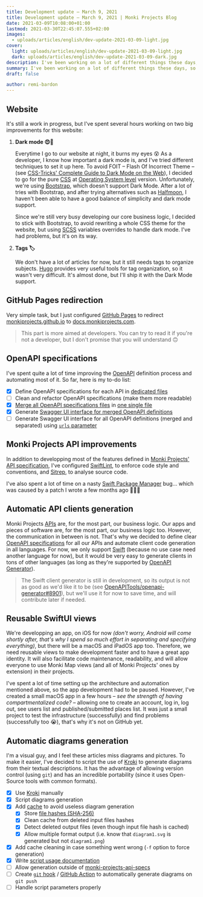 ```yaml
---
title: Development update – March 9, 2021
title: Development update – March 9, 2021 | Monki Projects Blog
date: 2021-03-09T10:08:00+01:00
lastmod: 2021-03-30T22:45:07.555+02:00
images:
  - uploads/articles/english/dev-update-2021-03-09-light.jpg
cover:
  light: uploads/articles/english/dev-update-2021-03-09-light.jpg
  dark: uploads/articles/english/dev-update-2021-03-09-dark.jpg
description: I've been working on a lot of different things these days, so here is a little recap on what I've done and what still needs more work. It's mainly infrastructure and automation, but I've also worked on the website.
summary: I've been working on a lot of different things these days, so here is a little recap on what I've done and what still needs more work. It's mainly infrastructure and automation, but I've also worked on the website.
draft: false

author: remi-bardon
---
```


## Website

It's still a work in progress, but I've spent several hours working on two big improvements for this website:

1. **Dark mode 😍🌚**

   Everytime I go to our website at night, it burns my eyes 😵 As a developer, I know how important a dark mode is, and I've tried different techniques to set it up here. To avoid FOIT – Flash Of Incorrect Theme – (see [CSS-Tricks' Complete Guide to Dark Mode on the Web](https://css-tricks.com/a-complete-guide-to-dark-mode-on-the-web/#storing-preferences)), I decided to go for the pure [CSS](https://en.wikipedia.org/wiki/CSS) at [Operating System level](https://css-tricks.com/a-complete-guide-to-dark-mode-on-the-web/#os-level) version. Unfortunately, we're using [Bootstrap](https://getbootstrap.com), which doesn't support Dark Mode. After a lot of tries with Bootstrap, and after trying alternatives such as [Halfmoon](https://css-tricks.com/halfmoon-a-bootstrap-alternative-with-dark-mode-built-in/), I haven't been able to have a good balance of simplicity and dark mode support.

   Since we're still very busy developing our core business logic, I decided to stick with Bootstrap, to avoid rewriting a whole CSS theme for the website, but using [SCSS](https://en.wikipedia.org/wiki/Sass_(stylesheet_language)) variables overrides to handle dark mode. I've had problems, but it's on its way.

2. **Tags 🏷**

   We don't have a lot of articles for now, but it still needs tags to organize subjects. [Hugo](https://gohugo.io) provides very useful tools for tag organization, so it wasn't very difficult. It's almost done, but I'll ship it with the Dark Mode support.

## GitHub Pages redirection

Very simple task, but I just configured [GitHub Pages](https://pages.github.com/) to redirect [monkiprojects.github.io](https://monkiprojects.github.io) to [docs.monkiprojects.com](https://docs.monkiprojects.com/).

> This part is more aimed at developers. You can try to read it if you're not a developer, but I don't promise that you will understand 🙃

## OpenAPI specifications

I've spent quite a lot of time improving the [OpenAPI](https://swagger.io/docs/specification/about/) definition process and automating most of it. So far, here is my to-do list:

- [x] Define OpenAPI specifications for each API in [dedicated files](https://github.com/MonkiProjects/monki-projects-api-specs/blob/f81b8ab58b2cd6effd7541e731becaa5a44c7f86/specs)
- [ ] Clean and refactor OpenAPI specifications (make them more readable)
- [x] [Merge all OpenAPI specifications files](https://github.com/MonkiProjects/monki-projects-api-specs/blob/f81b8ab58b2cd6effd7541e731becaa5a44c7f86/merge.sh) in [one single file](https://github.com/MonkiProjects/monki-projects-api-specs/blob/f81b8ab58b2cd6effd7541e731becaa5a44c7f86/specs/monki-projects-api-v1.yaml)
- [x] Generate [Swagger UI interface for merged OpenAPI definitions](https://docs.monkiprojects.com/monki-projects-api-specs/)
- [ ] Generate Swagger UI interface for all OpenAPI definitions (merged and separated) using [`urls` parameter](https://swagger.io/docs/open-source-tools/swagger-ui/usage/configuration/#core)

## Monki Projects API improvements

In addition to developping most of the features defined in [Monki Projects' API specification](https://github.com/MonkiProjects/monki-projects-api-specs/blob/f81b8ab58b2cd6effd7541e731becaa5a44c7f86/specs/monki-projects-api-v1.yaml), I've configured [SwiftLint](https://github.com/realm/SwiftLint), to enforce code style and conventions, and [Sitrep](https://github.com/twostraws/Sitrep), to analyse source code.

I've also spent a lot of time on a nasty [Swift Package Manager](https://swift.org/package-manager/) bug… which was caused by a patch I wrote a few months ago 🤦🏻‍♂️

## Automatic API clients generation

Monki Projects [APIs](https://en.wikipedia.org/wiki/API) are, for the most part, our business logic. Our apps and pieces of software are, for the most part, our business logic too. However, the communication in between is not. That's why we decided to define clear [OpenAPI specifications](https://swagger.io/docs/specification/about/) for all our APIs and automate client code generation in all languages. For now, we only support [Swift](https://swift.org/about/) (because no use case need another language for now), but it would be very easy to generate clients in tons of other languages (as long as they're supported by [OpenAPI Generator](https://openapi-generator.tech/)).

> The Swift client generator is still in development, so its output is not as good as we'd like it to be (see [OpenAPITools/openapi-generator#8901](https://github.com/OpenAPITools/openapi-generator/issues/8901)), but we'll use it for now to save time, and will contribute later if needed.

## Reusable SwiftUI views

We're developping an app, on iOS for now *(don't worry, Android will come shortly after, that's why I spend so much effort in separating and specifying everything)*, but there will be a macOS and iPadOS app too. Therefore, we need reusable views to make development faster and to have a great app identity. It will also facilitate code maintenance, readability, and will allow everyone to use Monki Map views (and all of Monki Projects' ones by extension) in their projects.

I've spent a lot of time setting up the architecture and automation mentioned above, so the app development had to be paused. However, I've created a small macOS app in a few hours *– see the strength of having compartmentalized code? –* allowing one to create an account, log in, log out, see users list and published/submitted places list. It was just a small project to test the infrastructure (successfully) and find problems (successfully too 😭), that's why it's not on GitHub yet.

## Automatic diagrams generation

I'm a visual guy, and I feel these articles miss diagrams and pictures. To make it easier, I've decided to script the use of [Kroki](https://kroki.io/) to generate diagrams from their textual descriptions. It has the advantage of allowing version control (using `git`) and has an incredible portability (since it uses Open-Source tools with common formats).

- [x] Use [Kroki](https://kroki.io/) manually
- [x] Script diagrams generation
- [x] Add [cache](https://en.wikipedia.org/wiki/Cache_(computing)) to avoid useless diagram generation
  - [x] Store [file hashes (SHA-256)](https://en.wikipedia.org/wiki/Secure_Hash_Algorithms)
  - [x] Clean cache from deleted input files hashes
  - [x] Detect deleted output files (even though input file hash is cached)
  - [x] Allow multiple format output (i.e. know that `diagram1.svg` is generated but not `diagram1.png`)
- [x] Add cache cleaning in case something went wrong (`-f` option to force generation)
- [x] Write [script usage documentation](https://github.com/MonkiProjects/monki-projects-api-specs/blob/f81b8ab58b2cd6effd7541e731becaa5a44c7f86/CONTRIBUTE.md#createupdate-diagrams)
- [ ] Allow generation outside of [monki-projects-api-specs](https://github.com/MonkiProjects/monki-projects-api-specs)
- [ ] Create [`git` hook](https://git-scm.com/docs/githooks) / [GitHub Action](https://github.com/features/actions) to automatically generate diagrams on `git push`
- [ ] Handle script parameters properly
